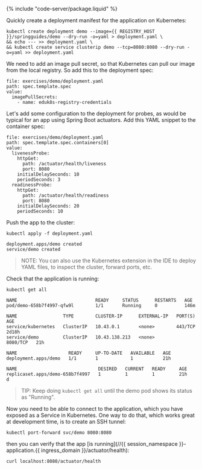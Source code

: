 
{% include "code-server/package.liquid" %}

Quickly create a deployment manifest for the application on Kubernetes:

```execute
kubectl create deployment demo --image={{ REGISTRY_HOST }}/springguides/demo --dry-run -o=yaml > deployment.yaml \
&& echo --- >> deployment.yaml \
&& kubectl create service clusterip demo --tcp=8080:8080 --dry-run -o=yaml >> deployment.yaml
```

We need to add an image pull secret, so that Kubernetes can pull our image from the local registry. So add this to the deployment spec:

```editor:insert-value-into-yaml
file: exercises/demo/deployment.yaml
path: spec.template.spec
value:
  imagePullSecrets:
    - name: eduk8s-registry-credentials
```

Let's add some configuration to the deployment for probes, as would be typical for an app using Spring Boot actuators. Add this YAML snippet to the container spec:

```editor:insert-value-into-yaml
file: exercises/demo/deployment.yaml
path: spec.template.spec.containers[0]
value:
  livenessProbe:
    httpGet:
      path: /actuator/health/liveness
      port: 8080
    initialDelaySeconds: 10
    periodSeconds: 3
  readinessProbe:
    httpGet:
      path: /actuator/health/readiness
      port: 8080
    initialDelaySeconds: 20
    periodSeconds: 10
```

Push the app to the cluster:

```execute
kubectl apply -f deployment.yaml
```

```
deployment.apps/demo created
service/demo created
```

> NOTE: You can also use the Kubernetes extension in the IDE to deploy YAML files, to inspect the cluster, forward ports, etc.

Check that the application is running:

```execute
kubectl get all
```

```
NAME                             READY     STATUS      RESTARTS   AGE
pod/demo-658b7f4997-qfw9l        1/1       Running     0          146m

NAME                 TYPE        CLUSTER-IP      EXTERNAL-IP   PORT(S)    AGE
service/kubernetes   ClusterIP   10.43.0.1       <none>        443/TCP    2d18h
service/demo         ClusterIP   10.43.138.213   <none>        8080/TCP   21h

NAME                   READY     UP-TO-DATE   AVAILABLE   AGE
deployment.apps/demo   1/1       1            1           21h

NAME                              DESIRED   CURRENT   READY     AGE
replicaset.apps/demo-658b7f4997   1         1         1         21h
d
```

> TIP: Keep doing `kubectl get all` until the demo pod shows its status as "Running".

Now you need to be able to connect to the application, which you have exposed as a Service in Kubernetes. One way to do that, which works great at development time, is to create an SSH tunnel:

```execute
kubectl port-forward svc/demo 8080:8080
```

then you can verify that the app [is running](//{{ session_namespace }}-application.{{ ingress_domain }}/actuator/health):

```execute-2
curl localhost:8080/actuator/health
```